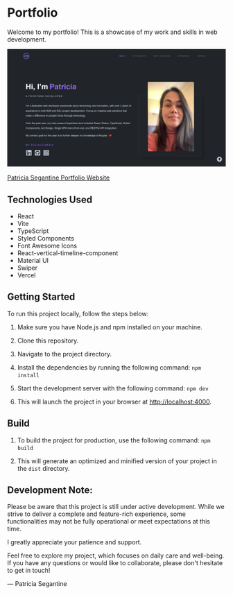 # Portfolio

Welcome to my portfolio! This is a showcase of my work and skills in web development.

<img src="./src/assets/img/my-portfolio.png" alt="portfolio">

[Patricia Segantine Portfolio Website](https://patriciasegantine-portfolio.vercel.app/)

## Technologies Used

- React
- Vite
- TypeScript
- Styled Components
- Font Awesome Icons
- React-vertical-timeline-component
- Material UI
- Swiper
- Vercel

## Getting Started

To run this project locally, follow the steps below:

1. Make sure you have Node.js and npm installed on your machine.
2. Clone this repository.
3. Navigate to the project directory.
4. Install the dependencies by running the following command: ```` npm install ````

5. Start the development server with the following command:
   ```` npm dev ````

6. This will launch the project in your browser at [http://localhost:4000](http://localhost:4000).

## Build

1. To build the project for production, use the following command: ``` npm build ```

2. This will generate an optimized and minified version of your project in the `dist` directory.

## Development Note:

Please be aware that this project is still under active development. While we strive to deliver a complete and
feature-rich experience, some functionalities may not be fully operational or meet expectations at this time.

I greatly appreciate your patience and support.

Feel free to explore my project, which focuses on daily care and well-being. If you have any questions or would like to
collaborate, please don't hesitate to get in touch!

— Patricia Segantine
